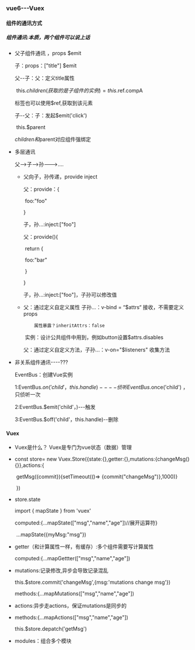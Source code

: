 ### vue6---Vuex

#### 组件的通讯方式

##### 组件通讯:本质，两个组件可以说上话

- 父子组件通讯 ，props $emit 

  子：props：["title"]  $emit

  父--子：父：定义title属性  

  ​					this.$children(获取的是子组件的实例) = this.$ref.compA

  标签也可以使用$ref,获取到该元素

  子--父：子：发起$emit('click')   

  ​						this.$parent

  $children和$parent对应组件强绑定

- 多层通讯

  父-->子-->孙--->....

  - 父向子，孙传递，provide    inject

    父：provide：{

    ​	foo:"foo"

    }

    子，孙...:inject:["foo"]

    

    父：provide(){

    ​	return  {

    ​		foo:"bar"

    ​	}

    }

    子，孙...:inject:["foo"]，子孙可以修改值

  - 父：通过定义自定义属性 子孙...：v-bind = “$attrs“ 接收，不需要定义props

     		属性暴露？inheritAttrs：false

    ​		实例：设计公共组件中用到，例如button设置$attrs.disables

    父：通过定义自定义方法，子孙...：v-on="$listeners" 收集方法

- 非关系组件通讯----???

  EventBus：创建Vue实例

  1:EventBus.$on('child'，this.handle) ----侦听     EventBus.$once('child') ，只侦听一次

  2:EventBus.$emit('child'，)---触发

  3:EventBus.$off('child'，this.handle)--删除

#### Vuex

- Vuex是什么？ Vuex是专门为vue状态（数据）管理

- const store= new Vuex.Store({state:{},getter:{},mutations:{changeMsg(){}},actions:{

  ​																			getMsg({commit}){setTimeout(()=>																			{commit("changeMsg")},1000)}

  ​																		})

- store.state

  import { mapState } from 'vuex'

  computed:{...mapState(["msg","name","age"])//展开运算符}

  ​					...mapState({myMsg:"msg"})

- getter（和计算属性一样，有缓存）:多个组件需要写计算属性

  computed:{...mapGettter(["msg","name","age"])

- mutations:记录修改,异步会导致记录混乱

  this.$store.commit('changeMsg',{msg:'mutations change msg'})

  methods:{...mapMutations(["msg","name","age"])

- actions:异步走actions，保证mutations是同步的 

- methods:{...mapActions(["msg","name","age"])

  this.$store.depatch('getMsg')

- modules：组合多个模块













